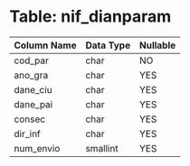 # Table: nif_dianparam

| Column Name | Data Type | Nullable |
|-------------|-----------|----------|
| cod_par | char | NO |
| ano_gra | char | YES |
| dane_ciu | char | YES |
| dane_pai | char | YES |
| consec | char | YES |
| dir_inf | char | YES |
| num_envio | smallint | YES |

